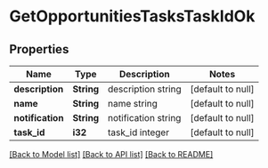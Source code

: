 # GetOpportunitiesTasksTaskIdOk

## Properties
Name | Type | Description | Notes
------------ | ------------- | ------------- | -------------
**description** | **String** | description string | [default to null]
**name** | **String** | name string | [default to null]
**notification** | **String** | notification string | [default to null]
**task_id** | **i32** | task_id integer | [default to null]

[[Back to Model list]](../README.md#documentation-for-models) [[Back to API list]](../README.md#documentation-for-api-endpoints) [[Back to README]](../README.md)


